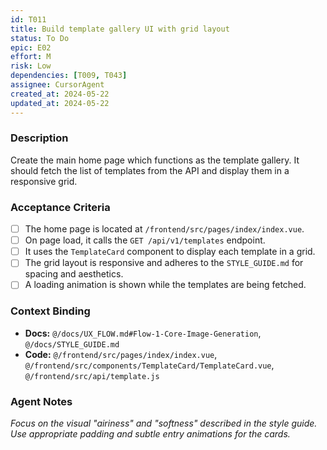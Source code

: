 ```yaml
---
id: T011
title: Build template gallery UI with grid layout
status: To Do
epic: E02
effort: M
risk: Low
dependencies: [T009, T043]
assignee: CursorAgent
created_at: 2024-05-22
updated_at: 2024-05-22
---
```


### Description

Create the main home page which functions as the template gallery. It should fetch the list of templates from the API and display them in a responsive grid.

### Acceptance Criteria

- [ ] The home page is located at `/frontend/src/pages/index/index.vue`.
- [ ] On page load, it calls the `GET /api/v1/templates` endpoint.
- [ ] It uses the `TemplateCard` component to display each template in a grid.
- [ ] The grid layout is responsive and adheres to the `STYLE_GUIDE.md` for spacing and aesthetics.
- [ ] A loading animation is shown while the templates are being fetched.

### Context Binding

- **Docs:** `@/docs/UX_FLOW.md#Flow-1-Core-Image-Generation`, `@/docs/STYLE_GUIDE.md`
- **Code:** `@/frontend/src/pages/index/index.vue`, `@/frontend/src/components/TemplateCard/TemplateCard.vue`, `@/frontend/src/api/template.js`

### Agent Notes

*Focus on the visual "airiness" and "softness" described in the style guide. Use appropriate padding and subtle entry animations for the cards.* 